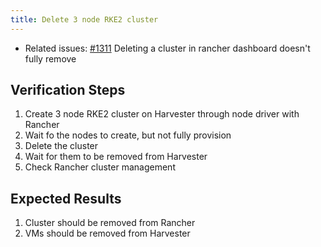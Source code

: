 ```yaml
---
title: Delete 3 node RKE2 cluster
---
```


* Related issues: [#1311](https://github.com/harvester/harvester/issues/1311) Deleting a cluster in rancher dashboard doesn't fully remove

## Verification Steps

1. Create 3 node RKE2 cluster on Harvester through node driver with Rancher
1. Wait fo the nodes to create, but not fully provision
1. Delete the cluster
1. Wait for them to be removed from Harvester
1. Check Rancher cluster management

## Expected Results
1. Cluster should be removed from Rancher
1. VMs should be removed from Harvester